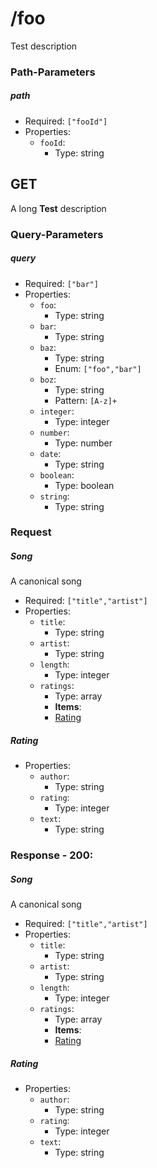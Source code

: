 # /foo
Test description
### Path-Parameters
<a name="ObjectId"></a>
##### path
* Required: `["fooId"]`
* Properties:
  * `fooId`:
    * Type: string

## GET 
A long **Test** description
### Query-Parameters
<a name="ObjectId"></a>
##### query
* Required: `["bar"]`
* Properties:
  * `foo`:
    * Type: string
  * `bar`:
    * Type: string
  * `baz`:
    * Type: string
    * Enum: `["foo","bar"]`
  * `boz`:
    * Type: string
    * Pattern: `[A-z]+`
  * `integer`:
    * Type: integer
  * `number`:
    * Type: number
  * `date`:
    * Type: string
  * `boolean`:
    * Type: boolean
  * `string`:
    * Type: string

### Request
<a name="ObjectId"></a>
##### Song
A canonical song
* Required: `["title","artist"]`
* Properties:
  * `title`:
    * Type: string
  * `artist`:
    * Type: string
  * `length`:
    * Type: integer
  * `ratings`:
    * Type: array
    * __Items__:
    * [Rating](#ObjectId)

<a name="ObjectId"></a>
##### Rating
* Properties:
  * `author`:
    * Type: string
  * `rating`:
    * Type: integer
  * `text`:
    * Type: string



### Response - 200:
<a name="ObjectId"></a>
##### Song
A canonical song
* Required: `["title","artist"]`
* Properties:
  * `title`:
    * Type: string
  * `artist`:
    * Type: string
  * `length`:
    * Type: integer
  * `ratings`:
    * Type: array
    * __Items__:
    * [Rating](#ObjectId)

<a name="ObjectId"></a>
##### Rating
* Properties:
  * `author`:
    * Type: string
  * `rating`:
    * Type: integer
  * `text`:
    * Type: string







